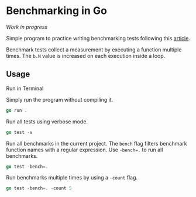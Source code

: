 # Benchmarking in Go

*Work in progress*

Simple program to practice writing benchmarking tests following this [article](https://blog.logrocket.com/benchmarking-golang-improve-function-performance/).  

Benchmark tests collect a measurement by executing a function multiple times. The `b.N` value is increased  on each execution inside a loop.  

## Usage

Run in Terminal

Simply run the program without compiling it.
```go
go run .
```

Run all tests using verbose mode.
```go
go test -v
```

Run all benchmarks in the current project. The `bench` flag filters benchmark function names with a regular expression. Use `-bench=.` to run all benchmarks.
```go
go test -bench=.
```

Run benchmarks multiple times by using a `-count` flag.
```go
go test -bench=. -count 5
```